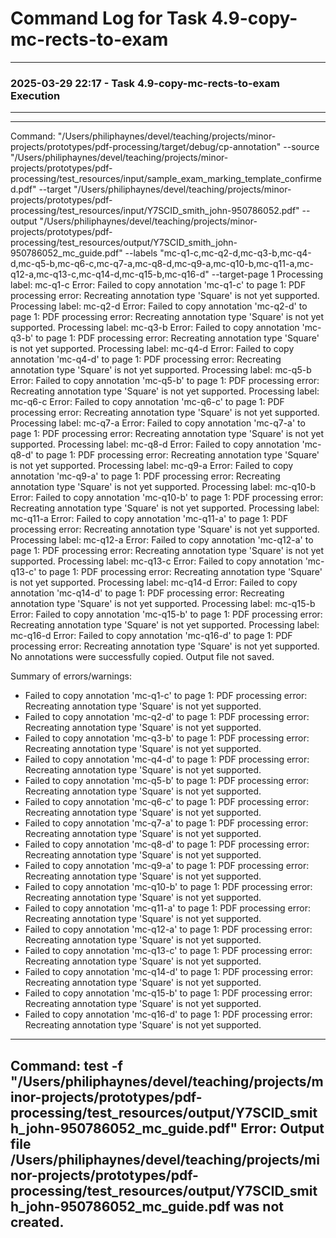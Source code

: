 # Command Log for Task 4.9-copy-mc-rects-to-exam

---
### 2025-03-29 22:17 - Task 4.9-copy-mc-rects-to-exam Execution

---
---
Command: "/Users/philiphaynes/devel/teaching/projects/minor-projects/prototypes/pdf-processing/target/debug/cp-annotation" --source "/Users/philiphaynes/devel/teaching/projects/minor-projects/prototypes/pdf-processing/test_resources/input/sample_exam_marking_template_confirmed.pdf" --target "/Users/philiphaynes/devel/teaching/projects/minor-projects/prototypes/pdf-processing/test_resources/input/Y7SCID_smith_john-950786052.pdf" --output "/Users/philiphaynes/devel/teaching/projects/minor-projects/prototypes/pdf-processing/test_resources/output/Y7SCID_smith_john-950786052_mc_guide.pdf" --labels "mc-q1-c,mc-q2-d,mc-q3-b,mc-q4-d,mc-q5-b,mc-q6-c,mc-q7-a,mc-q8-d,mc-q9-a,mc-q10-b,mc-q11-a,mc-q12-a,mc-q13-c,mc-q14-d,mc-q15-b,mc-q16-d" --target-page 1
Processing label: mc-q1-c
Error: Failed to copy annotation 'mc-q1-c' to page 1: PDF processing error: Recreating annotation type 'Square' is not yet supported.
Processing label: mc-q2-d
Error: Failed to copy annotation 'mc-q2-d' to page 1: PDF processing error: Recreating annotation type 'Square' is not yet supported.
Processing label: mc-q3-b
Error: Failed to copy annotation 'mc-q3-b' to page 1: PDF processing error: Recreating annotation type 'Square' is not yet supported.
Processing label: mc-q4-d
Error: Failed to copy annotation 'mc-q4-d' to page 1: PDF processing error: Recreating annotation type 'Square' is not yet supported.
Processing label: mc-q5-b
Error: Failed to copy annotation 'mc-q5-b' to page 1: PDF processing error: Recreating annotation type 'Square' is not yet supported.
Processing label: mc-q6-c
Error: Failed to copy annotation 'mc-q6-c' to page 1: PDF processing error: Recreating annotation type 'Square' is not yet supported.
Processing label: mc-q7-a
Error: Failed to copy annotation 'mc-q7-a' to page 1: PDF processing error: Recreating annotation type 'Square' is not yet supported.
Processing label: mc-q8-d
Error: Failed to copy annotation 'mc-q8-d' to page 1: PDF processing error: Recreating annotation type 'Square' is not yet supported.
Processing label: mc-q9-a
Error: Failed to copy annotation 'mc-q9-a' to page 1: PDF processing error: Recreating annotation type 'Square' is not yet supported.
Processing label: mc-q10-b
Error: Failed to copy annotation 'mc-q10-b' to page 1: PDF processing error: Recreating annotation type 'Square' is not yet supported.
Processing label: mc-q11-a
Error: Failed to copy annotation 'mc-q11-a' to page 1: PDF processing error: Recreating annotation type 'Square' is not yet supported.
Processing label: mc-q12-a
Error: Failed to copy annotation 'mc-q12-a' to page 1: PDF processing error: Recreating annotation type 'Square' is not yet supported.
Processing label: mc-q13-c
Error: Failed to copy annotation 'mc-q13-c' to page 1: PDF processing error: Recreating annotation type 'Square' is not yet supported.
Processing label: mc-q14-d
Error: Failed to copy annotation 'mc-q14-d' to page 1: PDF processing error: Recreating annotation type 'Square' is not yet supported.
Processing label: mc-q15-b
Error: Failed to copy annotation 'mc-q15-b' to page 1: PDF processing error: Recreating annotation type 'Square' is not yet supported.
Processing label: mc-q16-d
Error: Failed to copy annotation 'mc-q16-d' to page 1: PDF processing error: Recreating annotation type 'Square' is not yet supported.
No annotations were successfully copied. Output file not saved.

Summary of errors/warnings:
- Failed to copy annotation 'mc-q1-c' to page 1: PDF processing error: Recreating annotation type 'Square' is not yet supported.
- Failed to copy annotation 'mc-q2-d' to page 1: PDF processing error: Recreating annotation type 'Square' is not yet supported.
- Failed to copy annotation 'mc-q3-b' to page 1: PDF processing error: Recreating annotation type 'Square' is not yet supported.
- Failed to copy annotation 'mc-q4-d' to page 1: PDF processing error: Recreating annotation type 'Square' is not yet supported.
- Failed to copy annotation 'mc-q5-b' to page 1: PDF processing error: Recreating annotation type 'Square' is not yet supported.
- Failed to copy annotation 'mc-q6-c' to page 1: PDF processing error: Recreating annotation type 'Square' is not yet supported.
- Failed to copy annotation 'mc-q7-a' to page 1: PDF processing error: Recreating annotation type 'Square' is not yet supported.
- Failed to copy annotation 'mc-q8-d' to page 1: PDF processing error: Recreating annotation type 'Square' is not yet supported.
- Failed to copy annotation 'mc-q9-a' to page 1: PDF processing error: Recreating annotation type 'Square' is not yet supported.
- Failed to copy annotation 'mc-q10-b' to page 1: PDF processing error: Recreating annotation type 'Square' is not yet supported.
- Failed to copy annotation 'mc-q11-a' to page 1: PDF processing error: Recreating annotation type 'Square' is not yet supported.
- Failed to copy annotation 'mc-q12-a' to page 1: PDF processing error: Recreating annotation type 'Square' is not yet supported.
- Failed to copy annotation 'mc-q13-c' to page 1: PDF processing error: Recreating annotation type 'Square' is not yet supported.
- Failed to copy annotation 'mc-q14-d' to page 1: PDF processing error: Recreating annotation type 'Square' is not yet supported.
- Failed to copy annotation 'mc-q15-b' to page 1: PDF processing error: Recreating annotation type 'Square' is not yet supported.
- Failed to copy annotation 'mc-q16-d' to page 1: PDF processing error: Recreating annotation type 'Square' is not yet supported.
---
Command: test -f "/Users/philiphaynes/devel/teaching/projects/minor-projects/prototypes/pdf-processing/test_resources/output/Y7SCID_smith_john-950786052_mc_guide.pdf"
Error: Output file /Users/philiphaynes/devel/teaching/projects/minor-projects/prototypes/pdf-processing/test_resources/output/Y7SCID_smith_john-950786052_mc_guide.pdf was not created.
---
